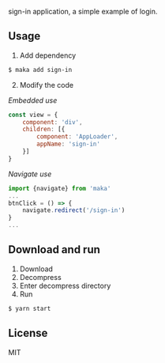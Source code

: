 sign-in application, a simple example of login.

## Usage

1. Add dependency
```bash
$ maka add sign-in
```

2. Modify the code

*Embedded use*
```javascript
const view = {
    component: 'div',
    children: [{
        component: 'AppLoader',
        appName: 'sign-in'
    }]
}
```
*Navigate use*
```javascript
import {navigate} from 'maka'
...
btnClick = () => {
    navigate.redirect('/sign-in')
}
...
```

## Download and run

1. Download
2. Decompress
3. Enter decompress directory
4. Run
```bash
$ yarn start
```

## License

MIT

